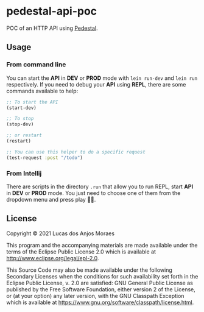 # pedestal-api-poc

POC of an HTTP API using [Pedestal](http://pedestal.io).

## Usage

### From command line

You can start the **API** in **DEV** or **PROD** mode with `lein run-dev` and `lein run` respectively. If you need to
debug your **API** using **REPL**, there are some commands available to help:

```clj
;; To start the API
(start-dev)

;; To stop
(stop-dev)

;; or restart
(restart)

;; You can use this helper to do a specific request
(test-request :post "/todo")
```

### From Intellij

There are scripts in the directory `.run` that allow you to run REPL, start **API** in **DEV** or **PROD** mode. You
just need to choose one of them from the dropdown menu and press play 🛀🏽.

## License

Copyright © 2021 Lucas dos Anjos Moraes

This program and the accompanying materials are made available under the terms of the Eclipse Public License 2.0 which
is available at
http://www.eclipse.org/legal/epl-2.0.

This Source Code may also be made available under the following Secondary Licenses when the conditions for such
availability set forth in the Eclipse Public License, v. 2.0 are satisfied: GNU General Public License as published by
the Free Software Foundation, either version 2 of the License, or (at your option) any later version, with the GNU
Classpath Exception which is available at https://www.gnu.org/software/classpath/license.html.
